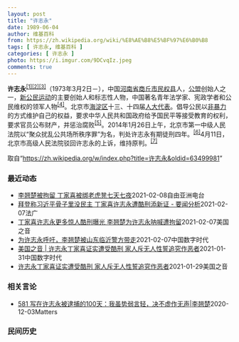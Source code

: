 ```yaml
---
layout: post
title: "许志永"
date: 1989-06-04
author: 维基百科
from: https://zh.wikipedia.org/wiki/%E8%AE%B8%E5%BF%97%E6%B0%B8
tags: [ 许志永, 维基百科 ]
categories: [ 许志永 ]
photo: https://i.imgur.com/9DCvqIz.jpeg
comments: true
---
```

<div class="mw-parser-output">
<p><b>许志永</b><sup id="cite_ref-1" class="reference"><a href="#cite_note-1">[1]</a></sup><sup id="cite_ref-2" class="reference"><a href="#cite_note-2">[2]</a></sup><sup id="cite_ref-3" class="reference"><a href="#cite_note-3">[3]</a></sup>（1973年3月2日<span class="useeditintro" title="Template:BLP editintro">－</span>），中国<a href="/wiki/%E6%B2%B3%E5%8D%97%E7%9C%81" title="河南省">河南省</a><a href="/wiki/%E5%95%86%E4%B8%98%E5%B8%82" title="商丘市">商丘市</a><a href="/wiki/%E6%B0%91%E6%9D%83%E5%8E%BF" title="民权县">民权县</a>人，<a href="/wiki/%E5%85%AC%E7%9B%9F" title="公盟">公盟</a>创始人之一，<a href="/wiki/%E6%96%B0%E5%85%AC%E6%B0%91%E8%BF%90%E5%8A%A8" title="新公民运动">新公民运动</a>的主要创始人和标志性人物，中国著名青年法学家、宪政学者和公民维权的领军人物<sup id="cite_ref-VOA0806_4-0" class="reference"><a href="#cite_note-VOA0806-4">[4]</a></sup>。北京市<a href="/wiki/%E6%B5%B7%E6%B7%80%E5%8C%BA" title="海淀区">海淀区</a>十三、十四届<a href="/wiki/%E4%BA%BA%E5%A4%A7%E4%BB%A3%E8%A1%A8" class="mw-redirect" title="人大代表">人大代表</a>。倡导公民以<a href="/wiki/%E9%9D%9E%E6%9A%B4%E5%8A%9B" title="非暴力">非暴力</a>的方式维护自己的权益，要求中华人民共和国政府给予国民平等接受教育的权利，要求官员公布财产，并惩治腐败<sup id="cite_ref-5" class="reference"><a href="#cite_note-5">[5]</a></sup>。2014年1月26日上午，北京市第一中级人民法院以“聚众扰乱公共场所秩序罪”为名，判处许志永有期徒刑四年。<sup id="cite_ref-bpx_6-0" class="reference"><a href="#cite_note-bpx-6">[6]</a></sup>4月11日，北京市高级人民法院驳回许志永的上诉，维持原判。<sup id="cite_ref-app_7-0" class="reference"><a href="#cite_note-app-7">[7]</a></sup>
</p>
</div><noscript><img src="//zh.wikipedia.org/wiki/Special:CentralAutoLogin/start?type=1x1" alt="" title="" width="1" height="1" style="border: none; position: absolute;"></noscript>
<div class="printfooter">取自“<a dir="ltr" href="https://zh.wikipedia.org/w/index.php?title=许志永&amp;oldid=63499981">https://zh.wikipedia.org/w/index.php?title=许志永&amp;oldid=63499981</a>”</div><div id="recent-news"><h3>最近动态</h3><ul><li><a href="https://nodebe4.github.io/waimei/2021-02-08/%E6%9D%8E%E7%BF%98%E6%A5%9A%E8%A2%AB%E6%8B%98%E7%95%99-%E4%B8%81%E5%AE%B6%E5%96%9C%E8%A2%AB%E7%BB%91%E8%80%81%E8%99%8E%E5%87%B3%E4%B8%83%E5%A4%A9%E4%B8%83%E5%A4%9C" title="李翘楚被拘留 丁家喜被绑老虎凳七天七夜—— 中国法律学者许志永的女友李翘楚在刚刚过去的周末被当局以涉嫌“颠覆国家政权罪”拘留，被关押在山东临沂市看守所。另外，2019年年底因厦门聚会案遭到抓捕的...">李翘楚被拘留  丁家喜被绑老虎凳七天七夜</a><time>2021-02-08</time><a class="tag">自由亚洲电台</a></li>
<li><a href="https://nodebe4.github.io/waimei/2021-02-07/%E6%8B%9C%E7%99%BB%E7%A7%B0%E4%B9%A0%E8%BF%91%E5%B9%B3%E9%AA%A8%E5%AD%90%E9%87%8C%E6%B2%A1%E6%B0%91%E4%B8%BB-%E4%B8%81%E5%AE%B6%E5%96%9C%E8%AE%B8%E5%BF%97%E6%B0%B8%E9%81%AD%E9%85%B7%E5%88%91%E6%B7%BB%E6%96%B0%E8%AF%81-%E8%A6%81%E9%97%BB%E5%88%86%E6%9E%90" title="拜登称习近平骨子里没民主 丁家喜许志永遭酷刑添新证 - 要闻分析—— 07/02/2021 - 22:54 美国哥伦比亚广播公司新闻网（CBS News）2月7日播出对美国总统拜登专访的部分内容...">拜登称习近平骨子里没民主 丁家喜许志永遭酷刑添新证 - 要闻分析</a><time>2021-02-07</time><a class="tag">法广</a></li>
<li><a href="https://nodebe4.github.io/waimei/2021-02-07/%E4%B8%81%E5%AE%B6%E5%96%9C%E8%AE%B8%E5%BF%97%E6%B0%B8%E6%9B%B4%E5%A4%9A%E6%83%8A%E4%BA%BA%E9%85%B7%E5%88%91%E6%9B%9D%E5%85%89-%E6%9D%8E%E7%BF%98%E6%A5%9A%E4%B8%BA%E8%AE%B8%E5%BF%97%E6%B0%B8%E5%91%90%E5%96%8A%E9%81%AD%E6%8B%98%E7%95%99" title="丁家喜许志永更多惊人酷刑曝光 李翘楚为许志永呐喊遭拘留—— Sun, 07 Feb 2021 15:01:55 GMT 许志永（左）和丁家喜 因“厦门聚会”而遭当局严打的“12·26公民案”的前...">丁家喜许志永更多惊人酷刑曝光 李翘楚为许志永呐喊遭拘留</a><time>2021-02-07</time><a class="tag">美国之音</a></li>
<li><a href="https://nodebe4.github.io/waimei/2021-02-07/%E4%B8%BA%E8%AE%B8%E5%BF%97%E6%B0%B8%E5%91%BC%E5%90%81-%E6%9D%8E%E7%BF%98%E6%A5%9A%E8%A2%AB%E5%B1%B1%E4%B8%9C%E4%B8%B4%E6%B2%82%E8%AD%A6%E6%96%B9%E5%B8%A6%E8%B5%B0" title="为许志永呼吁，李翘楚被山东临沂警方带走—— 2月6日，推特、facebook传出消息李翘楚被临沂警方带走，并给其父母出具拘留通知书： 2021年2月6日晚上8:30消息，#李翘楚已经在被山东临沂...">为许志永呼吁，李翘楚被山东临沂警方带走</a><time>2021-02-07</time><a class="tag">中国数字时代</a></li>
<li><a href="https://nodebe4.github.io/waimei/2021-01-31/%E7%BE%8E%E5%9B%BD%E4%B9%8B%E9%9F%B3-%E8%AE%B8%E5%BF%97%E6%B0%B8%E4%B8%81%E5%AE%B6%E5%96%9C%E8%AF%81%E5%AE%9E%E9%81%AD%E5%8F%97%E9%85%B7%E5%88%91-%E5%AE%B6%E4%BA%BA%E6%96%A5%E6%97%A0%E4%BA%BA%E6%80%A7%E8%AA%93%E8%BF%BD%E7%A9%B6%E4%BD%9C%E6%81%B6%E8%80%85" title="美国之音 | 许志永丁家喜证实遭受酷刑 家人斥无人性誓追究作恶者—— 资料照：一名警察在北京审理维权律师许志永案的中国最高人民法院外巡逻。（2014年4月11日） &amp;lt;/p&amp;...">美国之音 | 许志永丁家喜证实遭受酷刑 家人斥无人性誓追究作恶者</a><time>2021-01-31</time><a class="tag">中国数字时代</a></li>
<li><a href="https://nodebe4.github.io/waimei/2021-01-29/%E8%AE%B8%E5%BF%97%E6%B0%B8%E4%B8%81%E5%AE%B6%E5%96%9C%E8%AF%81%E5%AE%9E%E9%81%AD%E5%8F%97%E9%85%B7%E5%88%91-%E5%AE%B6%E4%BA%BA%E6%96%A5%E6%97%A0%E4%BA%BA%E6%80%A7%E8%AA%93%E8%BF%BD%E7%A9%B6%E4%BD%9C%E6%81%B6%E8%80%85" title="许志永丁家喜证实遭受酷刑 家人斥无人性誓追究作恶者—— Fri, 29 Jan 2021 11:44:51 GMT 资料照：一名警察在北京审理维权律师许志永案的中国最高人民法院外巡逻。（2014...">许志永丁家喜证实遭受酷刑 家人斥无人性誓追究作恶者</a><time>2021-01-29</time><a class="tag">美国之音</a></li>
</ul></div><div id="open-opinion"><h3>相关言论</h3><ul><li><a href="https://nodebe4.github.io/opinion/2020-12-03/581-%E5%86%99%E5%9C%A8%E8%AE%B8%E5%BF%97%E6%B0%B8%E8%A2%AB%E9%80%AE%E6%8D%95%E7%9A%84100%E5%A4%A9-%E6%88%91%E8%99%BD%E5%8A%BF%E5%BC%B1%E8%A8%80%E8%BD%BB-%E5%86%B3%E4%B8%8D%E8%99%9A%E4%BD%9C%E6%97%A0%E5%A3%B0-%E6%9D%8E%E7%BF%98%E6%A5%9A/" title="野兽爱智慧">581 写在许志永被逮捕的100天：我虽势弱言轻，决不虚作无声|李翘楚</a><time>2020-12-03</time><a class="tag">Matters</a></li>
</ul></div><div id="mjls-record"><h3>民间历史</h3><ul></ul></div>